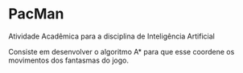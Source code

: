 # PacMan
Atividade Acadêmica para a disciplina de Inteligência Artificial

Consiste em desenvolver o algoritmo A* para que esse coordene os movimentos dos fantasmas do jogo.
